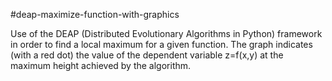#deap-maximize-function-with-graphics

Use of the DEAP (Distributed Evolutionary Algorithms in Python) framework in order to find a local maximum for a given function. The graph indicates (with a red dot) the value of the dependent variable z=f(x,y) at the maximum height achieved by the algorithm.
